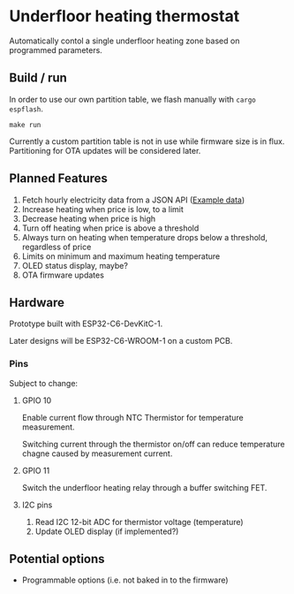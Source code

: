 # Underfloor heating thermostat

Automatically contol a single underfloor heating zone based on
programmed parameters.

## Build / run

In order to use our own partition table, we flash manually with `cargo espflash`.

```
make run
```

Currently a custom partition table is not in use while firmware size
is in flux. Partitioning for OTA updates will be considered later.

## Planned Features

1. Fetch hourly electricity data from a JSON API ([Example data](electricity-price/multiday.json))
2. Increase heating when price is low, to a limit
3. Decrease heating when price is high
4. Turn off heating when price is above a threshold
5. Always turn on heating when temperature drops below a threshold, regardless of price
6. Limits on minimum and maximum heating temperature
7. OLED status display, maybe?
8. OTA firmware updates

## Hardware

Prototype built with ESP32-C6-DevKitC-1.

Later designs will be ESP32-C6-WROOM-1 on a custom PCB.

### Pins

Subject to change:

1. GPIO 10

   Enable current flow through NTC Thermistor for temperature
   measurement.

   Switching current through the thermistor on/off can reduce
   temperature chagne caused by measurement current.

2. GPIO 11

   Switch the underfloor heating relay through a buffer switching FET.

3. I2C pins

   1. Read I2C 12-bit ADC for thermistor voltage (temperature)
   2. Update OLED display (if implemented?)

## Potential options

- Programmable options (i.e. not baked in to the firmware)
